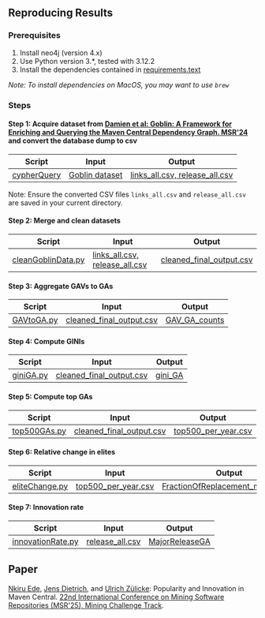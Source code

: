 ## Reproducing Results



### Prerequisites

1. Install neo4j (version 4.x)
2. Use Python version 3.*, tested with 3.12.2
3. Install the dependencies contained in [requirements.text](https://github.com/nkiru-ede/Popularity_and_Innovation_in_Maven_Central/blob/main/requirements.txt)

*Note: To install dependencies on MacOS, you may want to use `brew`*


### Steps

#### Step 1: Acquire dataset from [Damien et al: Goblin: A Framework for Enriching and Querying the Maven Central Dependency Graph. MSR'24](https://dl.acm.org/doi/10.1145/3643991.3644879) and convert the database dump to csv

| Script | Input | Output |
| --- | --- | --- |
|[cypherQuery](https://github.com/nkiru-ede/Popularity_and_Innovation_in_Maven_Central/blob/main/scripts/cypherQuery) |[Goblin dataset](https://doi.org/10.5281/zenodo.10605655)  |[links_all.csv, release_all.csv](https://doi.org/10.5281/zenodo.14184349)


Note: Ensure the converted CSV files `links_all.csv` and `release_all.csv` are saved in your current directory.

#### Step 2: Merge and clean datasets 

| Script | Input | Output |
| --- | --- | --- |
|[cleanGoblinData.py](https://github.com/nkiru-ede/Popularity_and_Innovation_in_Maven_Central/blob/main/scripts/cleanGoblinData.py)|[links_all.csv, release_all.csv](https://doi.org/10.5281/zenodo.14184349) |[cleaned_final_output.csv](https://doi.org/10.5281/zenodo.14184349)


#### Step 3: Aggregate GAVs to GAs 
| Script | Input | Output |
| --- | --- | --- |
|[GAVtoGA.py](https://github.com/nkiru-ede/Popularity_and_Innovation_in_Maven_Central/blob/main/scripts/GAVtoGA.py)|  [cleaned_final_output.csv](https://doi.org/10.5281/zenodo.14184349)| [GAV_GA_counts](https://doi.org/10.5281/zenodo.14184349)|



#### Step 4: Compute GINIs
| Script | Input | Output |
| --- | --- | --- |
|[giniGA.py](https://github.com/nkiru-ede/Popularity_and_Innovation_in_Maven_Central/blob/main/scripts/giniGA.py)|[cleaned_final_output.csv](https://doi.org/10.5281/zenodo.14184349)|[gini_GA](https://github.com/nkiru-ede/Popularity_and_Innovation_in_Maven_Central/blob/main/plots/gini_GA.png)|


#### Step 5: Compute top GAs
| Script | Input | Output |
| --- | --- | --- |
|[top500GAs.py](https://github.com/nkiru-ede/Popularity_and_Innovation_in_Maven_Central/blob/main/scripts/top500GAs.py)| [cleaned_final_output.csv](https://doi.org/10.5281/zenodo.14184349) |[top500_per_year.csv](https://zenodo.org/uploads/14184350) |


#### Step 6: Relative change in elites
| Script | Input | Output |
| ---| --- | --- |
|[eliteChange.py](https://github.com/nkiru-ede/Popularity_and_Innovation_in_Maven_Central/blob/main/scripts/eliteChange.py)| [top500_per_year.csv](https://doi.org/10.5281/zenodo.14184349)  |[FractionOfReplacement_minus2024](https://github.com/nkiru-ede/Popularity_and_Innovation_in_Maven_Central/blob/main/plots/FractionOfReplacement_minus2024.png)|

#### Step 7: Innovation rate
| Script | Input | Output |
| ---| --- | --- |
|[innovationRate.py](https://github.com/nkiru-ede/Popularity_and_Innovation_in_Maven_Central/blob/main/scripts/innovationRate.py)| [release_all.csv](https://doi.org/10.5281/zenodo.14184349) |[MajorReleaseGA](https://github.com/nkiru-ede/Popularity_and_Innovation_in_Maven_Central/blob/main/plots/MajorReleaseGA.png)|


## Paper
[Nkiru Ede](https://ecs.wgtn.ac.nz/Main/GradFavourEde), [Jens Dietrich](https://people.wgtn.ac.nz/jens.dietrich), and [Ulrich Zülicke](https://people.wgtn.ac.nz/uli.zuelicke): Popularity and Innovation in Maven Central. [22nd International Conference on Mining Software Repositories (MSR'25), Mining Challenge Track](https://2025.msrconf.org/).






